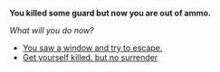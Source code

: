 **You killed some guard but now you are out of ammo.**

_What will you do now?_

- [You saw a window and try to escape.](../WIP.md)
- [Get yourself killed. but no surrender](1-B1.md)
